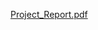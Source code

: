 [Project_Report.pdf](https://github.com/avocadobronte/Music-Recommendation-System/files/6744892/Project_Report.pdf)
